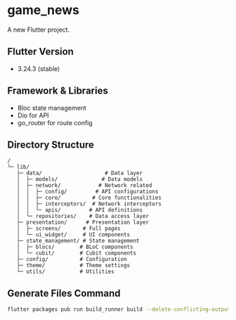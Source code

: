 # game_news

A new Flutter project.


## Flutter Version
- 3.24.3 (stable)

## Framework & Libraries
- Bloc state management
- Dio for API
- go_router for route config
<!-- - easy_localization for multiple languages -->

## Directory Structure

```tree
/
└─ lib/                        
   ├─ data/                    # Data layer
   │  ├─ models/              # Data models
   │  ├─ network/            # Network related
   │  │  ├─ config/         # API configurations
   │  │  ├─ core/          # Core functionalities
   │  │  ├─ interceptors/  # Network interceptors
   │  │  └─ apis/         # API definitions
   │  └─ repositories/    # Data access layer
   ├─ presentation/      # Presentation layer
   │  ├─ screens/       # Full pages
   │  └─ ui_widget/     # UI components
   ├─ state_management/ # State management
   │  ├─ blocs/        # BLoC components
   │  └─ cubit/        # Cubit components
   ├─ config/          # Configuration
   ├─ theme/           # Theme settings
   └─ utils/           # Utilities
```
## Generate Files Command
```bash
flutter packages pub run build_runner build --delete-conflicting-outputs